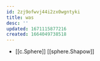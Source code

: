 ```yaml
---
id: 2zj9ofwvj44i2zx0wgntyki
title: was
desc: ''
updated: 1671115877216
created: 1664049738518
---
```


- [[c.Sphere]] [[sphere.Shapow]]